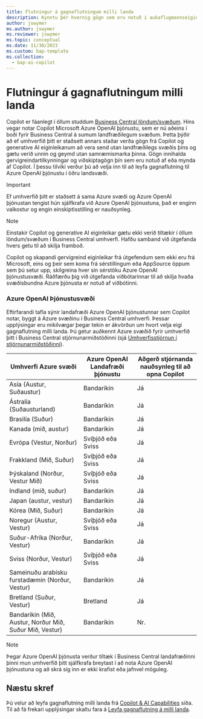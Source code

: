 ```yaml
---
title: Flutningur á gagnaflutningum milli landa
description: Kynntu þér hvernig gögn sem eru notuð í aukaflugmannseiginleikum í Dynamics 365 Business Central hreyfast yfir landsvæði þar sem Azure OpenAI þjónusta er sjálfgefið ekki tiltæk.
author: jswymer
ms.author: jswymer
ms.reviewer: jswymer
ms.topic: conceptual
ms.date: 11/30/2023
ms.custom: bap-template
ms.collection:
  - bap-ai-copilot
---
```


# Flutningur á gagnaflutningum milli landa 

Copilot er fáanlegt í öllum studdum [Business Central löndum/svæðum](/dynamics365/business-central/dev-itpro/compliance/apptest-countries-and-translations). Hins vegar notar Copilot Microsoft Azure OpenAI þjónustu, sem er nú aðeins í boði fyrir Business Central á sumum landfræðilegum svæðum. Þetta þýðir að ef umhverfið þitt er staðsett annars staðar verða gögn frá Copilot og generative AI eiginleikanum að vera send utan landfræðilegs svæðis þíns og gætu verið unnin og geymd utan samræmismarka þinna. Gögn innihalda gervigreindartilkynningar og viðskiptagögn þín sem eru notuð af eða mynda af Copilot. Í þessu tilviki verður þú að velja inn til að leyfa gagnaflutning til Azure OpenAI þjónustu í öðru landsvæði. <!--For a list of geographies, refer to the [Azure OpenAI Service geographies](#azure-openai-service-geographies) section that follows.-->

> [!IMPORTANT]
> Ef umhverfið þitt er staðsett á sama Azure svæði og Azure OpenAI þjónustan tengist hún sjálfkrafa við Azure OpenAI þjónustuna, það er enginn valkostur og engin einskiptisstilling er nauðsynleg.

> [!NOTE]
> Einstakir Copilot og generative AI eiginleikar gætu ekki verið tiltækir í öllum löndum/svæðum í Business Central umhverfi. Hafðu samband við útgefanda hvers getu til að skilja framboð.
> 
> Copilot og skapandi gervigreind eiginleikar frá útgefendum sem ekki eru frá Microsoft, eins og þeir sem koma frá sérstillingum eða AppSource öppum sem þú setur upp, skilgreina hver sín sérstöku Azure OpenAI þjónustusvæði. Ráðfærðu þig við útgefanda viðbótarinnar til að skilja hvaða svæðisbundna Azure þjónusta er notuð af viðbótinni. 

### Azure OpenAI Þjónustusvæði

Eftirfarandi tafla sýnir landafræði Azure OpenAI þjónustunnar sem Copilot notar, byggt á Azure svæðinu í Business Central umhverfi. Þessar upplýsingar eru mikilvægar þegar tekin er ákvörðun um hvort velja eigi gagnaflutning milli landa. Þú getur auðkennt Azure svæðið fyrir umhverfið þitt í Business Central stjórnunarmiðstöðinni (sjá [Umhverfisstjórnun í stjórnunarmiðstöðinni](/dynamics365/business-central/dev-itpro/administration/tenant-admin-center-environments)).

| Umhverfi Azure svæði| Azure OpenAI Landafræði þjónustu|Aðgerð stjórnanda nauðsynleg til að opna Copilot| 
| - | - | - |
|Asía (Austur, Suðaustur) |Bandaríkin|Já|
|Ástralía (Suðausturland)| Bandaríkin |Já |
|Brasilía (Suður) |Bandaríkin|Já|
|Kanada (mið, austur)|Bandaríkin|Já|
|Evrópa (Vestur, Norður)| Svíþjóð eða Sviss |Já|
|Frakkland (Mið, Suður)| Svíþjóð eða Sviss |Já|
|Þýskaland (Norður, Vestur Mið)| Svíþjóð eða Sviss |Já|
|Indland (mið, suður)|Bandaríkin|Já|
|Japan (austur, vestur)|Bandaríkin|Já|
|Kórea (Mið, Suður)|Bandaríkin|Já|
|Noregur (Austur, Vestur)|Svíþjóð eða Sviss |Já|
|Suður-Afríka (Norður, Vestur)|Bandaríkin|Já|
|Sviss (Norður, Vestur) |Svíþjóð eða Sviss |Já|
|Sameinuðu arabísku furstadæmin (Norður, Vestur)|Bandaríkin|Já|
|Bretland (Suður, Vestur)|Bretland|Já|
|Bandaríkin (Mið, Austur, Norður Mið, Suður Mið, Vestur) |Bandaríkin|Nr.|

> [!NOTE]
> Þegar Azure OpenAI þjónusta verður tiltæk í Business Central landafræðinni þinni mun umhverfið þitt sjálfkrafa breytast í að nota Azure OpenAI þjónustuna og að skrá sig inn er ekki krafist eða jafnvel möguleg.  
<!--

BC geos base on https://dynamics.microsoft.com/en-us/availability-reports/georeport/
case "AUSTRALIAEAST":
            case "AUSTRALIASOUTHEAST":
                return new CapiRegion("au", 2);
            case "BRAZILSOUTH":
                return new CapiRegion("br", 2);
            case "CANADACENTRAL":
            case "CANADAEAST":
                return new CapiRegion("ca", 2);
            case "CENTRALINDIA":
            case "SOUTHINDIA":
                return new CapiRegion("in", 1);
            case "EASTASIA":
                return new CapiRegion("as", 2);
            case "EASTUS":
            case "EASTUS2":
            case "SOUTHCENTRALUS":
            case "CENTRALUS":
            case "NORTHCENTRALUS":
            case "WESTUS":
            case "US":
                return new CapiRegion("us", 9, HasGpt4InGeo: true, HasTurboInGeo: true);
            case "FRANCECENTRAL":
            case "FRANCESOUTH":
                return new CapiRegion("fr", 1);
            case "GERMANYNORTH":
            case "GERMANYWESTCENTRAL":
                return new CapiRegion("de", 1);
            case "JAPANEAST":
            case "JAPANWEST":
                return new CapiRegion("jp", 1);
            case "KOREACENTRAL":
            case "KOREASOUTH":
                return new CapiRegion("kr", 1);
            case "NORWAYEAST":
            case "NORWAYWEST":
                return new CapiRegion("no", 1);
            case "SOUTHAFRICANORTH":
            case "SOUTHWESTAFRICA":
                return new CapiRegion("za", 1);
            case "SOUTHEASTASIA":
                return new CapiRegion("sg", 1);
            case "SWITZERLANDNORTH":
            case "SWITZERLANDWEST":
                return new CapiRegion("ch", 1, HasTurboInGeo: true);
            case "UKSOUTH":
            case "UKWEST":
                return new CapiRegion("uk", 2);
            case "NORTHEUROPE":
            case "WESTEUROPE":
                return new CapiRegion("eu", 10);
            case "UAENORTH":
            case "UAECENTRAL":
                return new CapiRegion("ae", 1);

-->

## Næstu skref

Þú velur að leyfa gagnaflutning milli landa frá [Copilot & AI Capabilities](https://businesscentral.dynamics.com/?page=7775) síða. Til að fá frekari upplýsingar skaltu fara á [Leyfa gagnaflutning á milli landa](enable-ai.md#allow-data-movement-across-geographies).
